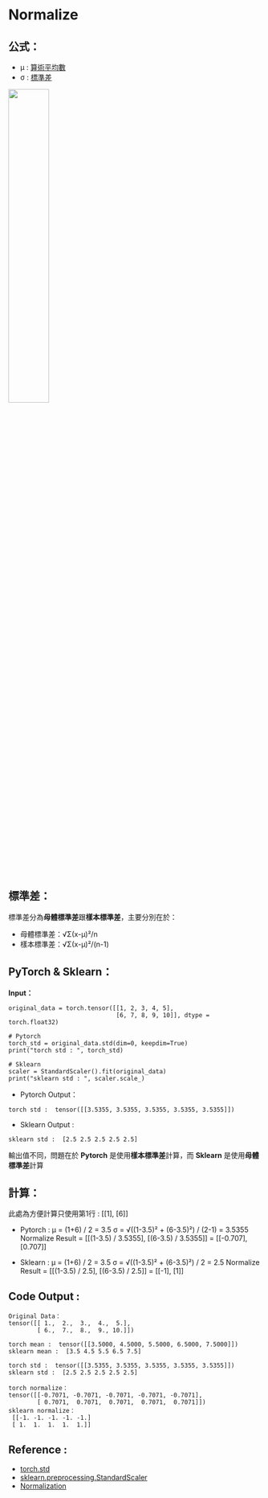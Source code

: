 # Normalize

## 公式：

* μ : [算術平均數](https://zh.wikipedia.org/wiki/%E7%AE%97%E6%9C%AF%E5%B9%B3%E5%9D%87%E6%95%B0)
* σ : [標準差](https://zh.wikipedia.org/wiki/%E6%A8%99%E6%BA%96%E5%B7%AE)

<img src="https://i.imgur.com/mVp33sv.png" width="40%" height="40%">

## 標準差：
標準差分為**母體標準差**跟**樣本標準差**，主要分別在於：
* 母體標準差：√Σ(x-μ)²/n
* 樣本標準差：√Σ(x-μ)²/(n-1)

## PyTorch & Sklearn：
**Input：**
```
original_data = torch.tensor([[1, 2, 3, 4, 5],
                              [6, 7, 8, 9, 10]], dtype = torch.float32)
                              
# Pytorch
torch_std = original_data.std(dim=0, keepdim=True)
print("torch std : ", torch_std)

# Sklearn
scaler = StandardScaler().fit(original_data)
print("sklearn std : ", scaler.scale_)
```
* Pytorch Output：
```
torch std :  tensor([[3.5355, 3.5355, 3.5355, 3.5355, 3.5355]])
```

* Sklearn Output : 
```
sklearn std :  [2.5 2.5 2.5 2.5 2.5]
```

輸出值不同，問題在於 **Pytorch** 是使用**樣本標準差**計算，而 **Sklearn** 是使用**母體標準差**計算

## 計算：
此處為方便計算只使用第1行 : [[1], [6]]
* Pytorch : 
μ = (1+6) / 2 = 3.5
σ = √((1-3.5)² + (6-3.5)²) / (2-1) = 3.5355
Normalize Result = [[(1-3.5) / 3.5355], [(6-3.5) / 3.5355]] = [[-0.707], [0.707]]

* Sklearn : 
μ = (1+6) / 2 = 3.5
σ = √((1-3.5)² + (6-3.5)²) / 2 = 2.5
Normalize Result = [[(1-3.5) / 2.5], [(6-3.5) / 2.5]] = [[-1], [1]]

## Code Output : 
```
Original Data：
tensor([[ 1.,  2.,  3.,  4.,  5.],
        [ 6.,  7.,  8.,  9., 10.]])

torch mean :  tensor([[3.5000, 4.5000, 5.5000, 6.5000, 7.5000]])
sklearn mean :  [3.5 4.5 5.5 6.5 7.5]

torch std :  tensor([[3.5355, 3.5355, 3.5355, 3.5355, 3.5355]])
sklearn std :  [2.5 2.5 2.5 2.5 2.5]

torch normalize：
tensor([[-0.7071, -0.7071, -0.7071, -0.7071, -0.7071],
        [ 0.7071,  0.7071,  0.7071,  0.7071,  0.7071]])
sklearn normalize： 
 [[-1. -1. -1. -1. -1.]
 [ 1.  1.  1.  1.  1.]]
```

## Reference : 
* [torch.std](https://pytorch.org/docs/stable/generated/torch.std.html)
* [sklearn.preprocessing.StandardScaler](https://scikit-learn.org/stable/modules/generated/sklearn.preprocessing.StandardScaler.html)
* [Normalization](https://zh.wikipedia.org/wiki/%E6%A0%87%E5%87%86%E5%8C%96_(%E7%BB%9F%E8%AE%A1%E5%AD%A6))